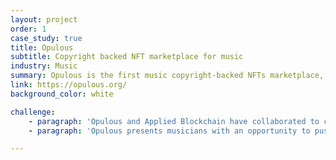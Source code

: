 ```yaml
---
layout: project
order: 1
case_study: true
title: Opulous
subtitle: Copyright backed NFT marketplace for music
industry: Music
summary: Opulous is the first music copyright-backed NFTs marketplace, that changes how artists can access the funding they need.
link: https://opulous.org/
background_color: white

challenge:
    - paragraph: 'Opulous and Applied Blockchain have collaborated to create the first copyright-backed NFT platform for musicians. Applied Blockchain chose Algorand as the best solution for an NFT platform requiring the additional control mechanisms that ASAs offer.'
    - paragraph: 'Opulous presents musicians with an opportunity to push back against the minimal revenue generated through today's streaming platforms. Future phase developments for the Opulous platform include a Defi protocol for artist funding and royalty profit shares.'

---
```

